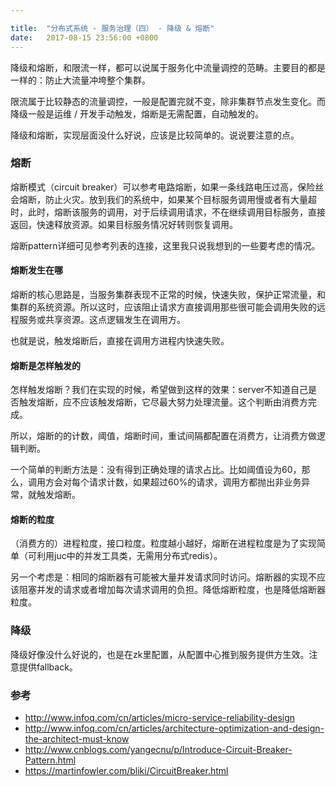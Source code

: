```yaml
---

title:  "分布式系统 - 服务治理（四） - 降级 & 熔断"
date:   2017-08-15 23:56:00 +0800
---
```


降级和熔断，和限流一样，都可以说属于服务化中流量调控的范畴。主要目的都是一样的：防止大流量冲垮整个集群。

限流属于比较静态的流量调控，一般是配置完就不变，除非集群节点发生变化。而降级一般是运维 / 开发手动触发，熔断是无需配置，自动触发的。

降级和熔断，实现层面没什么好说，应该是比较简单的。说说要注意的点。

### 熔断

熔断模式（circuit breaker）可以参考电路熔断，如果一条线路电压过高，保险丝会熔断，防止火灾。放到我们的系统中，如果某个目标服务调用慢或者有大量超时，此时，熔断该服务的调用，对于后续调用请求，不在继续调用目标服务，直接返回，快速释放资源。如果目标服务情况好转则恢复调用。

熔断pattern详细可见参考列表的连接，这里我只说我想到的一些要考虑的情况。

#### 熔断发生在哪

熔断的核心思路是，当服务集群表现不正常的时候，快速失败，保护正常流量，和集群的系统资源。所以这时，应该阻止请求方直接调用那些很可能会调用失败的远程服务或共享资源。这点逻辑发生在调用方。

也就是说，触发熔断后，直接在调用方进程内快速失败。

#### 熔断是怎样触发的

怎样触发熔断？我们在实现的时候，希望做到这样的效果：server不知道自己是否触发熔断，应不应该触发熔断，它尽最大努力处理流量。这个判断由消费方完成。

所以，熔断的的计数，阈值，熔断时间，重试间隔都配置在消费方，让消费方做逻辑判断。

一个简单的判断方法是：没有得到正确处理的请求占比。比如阈值设为60，那么，调用方会对每个请求计数，如果超过60%的请求，调用方都抛出非业务异常，就触发熔断。

#### 熔断的粒度

（消费方的）进程粒度，接口粒度。粒度越小越好，熔断在进程粒度是为了实现简单（可利用juc中的并发工具类，无需用分布式redis）。

另一个考虑是：相同的熔断器有可能被大量并发请求同时访问。熔断器的实现不应该阻塞并发的请求或者增加每次请求调用的负担。降低熔断粒度，也是降低熔断器粒度。

### 降级

降级好像没什么好说的，也是在zk里配置，从配置中心推到服务提供方生效。注意提供fallback。

### 参考

- http://www.infoq.com/cn/articles/micro-service-reliability-design
- http://www.infoq.com/cn/articles/architecture-optimization-and-design-the-architect-must-know
- http://www.cnblogs.com/yangecnu/p/Introduce-Circuit-Breaker-Pattern.html
- https://martinfowler.com/bliki/CircuitBreaker.html
